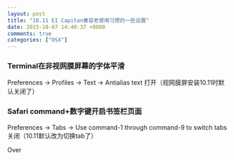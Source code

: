 ```yaml
---
layout: post
title: "10.11 EI Capitan兼容老使用习惯的一些设置"
date: 2015-10-07 14:40:37 +0800
comments: true
categories: ["OSX"]
---
```



### Terminal在非视网膜屏幕的字体平滑
Preferences -> Profiles -> Text -> Antialias text 打开（视网膜屏安装10.11时默认关闭了）  

### Safari command+数字键开启书签栏页面
Preferences -> Tabs -> Use command-1 through command-9 to switch tabs 关闭（10.11默认改为切换tab了）  


Over